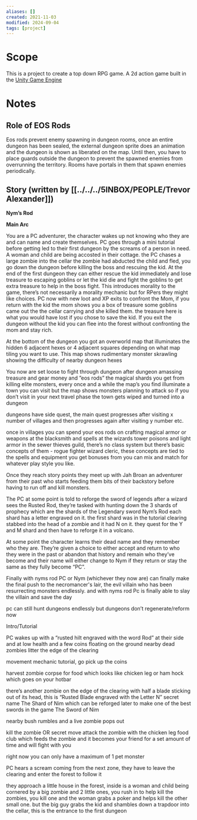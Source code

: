 ```yaml
---
aliases: []
created: 2021-11-03
modified: 2024-09-04
tags: [project]
---
```


# Scope

This is a project to create a top down RPG game. A 2d action game built in the [Unity Game Engine](../../../5INBOX/New/Unity%20Game%20Engine.md)

# Notes

## Role of EOS Rods

Eos rods prevent enemy spawning in dungeon rooms, once an entire dungeon has been sealed, the external dungeon sprite does an animation and the dungeon is shown as liberated on the map. Until then, you have to place guards outside the dungeon to prevent the spawned enemies from overrunning the territory. Rooms have portals in them that spawn enemies periodically. 

## Story (written by [[../../../5INBOX/PEOPLE/Trevor Alexander]])

**Nym’s Rod**

**Main Arc**

You are a PC adventurer, the character wakes up not knowing who they are and can name and create themselves. PC goes through a mini tutorial before getting led to their first dungeon by the screams of a person in need. A woman and child are being accosted in their cottage. the PC chases a large zombie into the cellar the zombie had abducted the child and fled, you go down the dungeon before killing the boss and rescuing the kid. At the end of the first dungeon they can either rescue the kid immediately and lose treasure to escaping goblins or let the kid die and fight the goblins to get extra treasure to help in the boss fight. This introduces morality to the game, there’s not necessarily a morality mechanic but for RPers they might like choices. PC now with new loot and XP exits to confront the Mom, if you return with the kid the mom shows you a box of treasure some goblins came out the the cellar carrying and she killed them. the treasure here is what you would have lost if you chose to save the kid. If you exit the dungeon without the kid you can flee into the forest without confronting the mom and stay rich.

At the bottom of the dungeon you got an overworld map that illuminates the hidden 6 adjacent hexes or 4 adjacent squares depending on what map tiling you want to use. This map shows rudimentary monster skrawling showing the difficulty of nearby dungeon hexes

You now are set loose to fight through dungeon after dungeon amassing treasure and gear money and ”eos rods” the magical shards you get from killing elite monsters, every once and a while the map’s you find illuminate a town you can visit but the map shows monsters planning to attack so if you don’t visit in your next travel phase the town gets wiped and turned into a dungeon

dungeons have side quest, the main quest progresses after visiting x number of villages and then progresses again after visiting y number etc. 

once in villages you can spend your eos rods on crafting magical armor or weapons at the blacksmith and spells at the wizards tower poisons and light armor in the sewer thieves guild, there’s no class system but there’s basic concepts of them - rogue fighter wizard cleric, these concepts are tied to the spells and equipment you get bonuses from you can mix and match for whatever play style you like. 

Once they reach story points they meet up with Jah Broan an adventurer from their past who starts feeding them bits of their backstory before having to run off and kill monsters.

The PC at some point is told to reforge the sword of legends after a wizard sees the Rusted Rod, they’re tasked with hunting down the 3 shards of prophecy which are the shards of the Legendary sword Nym’s Rod each shard has a letter engraved on it. the first shard was in the tutorial clearing stabbed into the head of a zombie and it had N on it. they quest for the Y and M shard and then have to reforge it in a volcano.

At some point the character learns their dead name and they remember who they are. They’re given a choice to either accept and return to who they were in the past or abandon that history and remain who they’ve become and their name will either change to Nym if they return or stay the same as they fully become “PC”.

Finally with nyms rod PC or Nym (whichever they now are) can finally make the final push to the necromancer's lair, the evil villain who has been resurrecting monsters endlessly. and with nyms rod Pc is finally able to slay the villain and save the day

pc can still hunt dungeons endlessly but dungeons don’t regenerate/reform now 

Intro/Tutorial

PC wakes up with a “rusted hilt engraved with the word Rod” at their side and at low health and a few coins floating on the ground nearby dead zombies litter the edge of the clearing

movement mechanic tutorial, go pick up the coins

harvest zombie corpse for food which looks like chicken leg or ham hock which goes on your hotbar

there’s another zombie on the edge of the clearing with half a blade sticking out of its head, this is “Rusted Blade engraved with the Letter N” secret name The Shard of Nim which can be reforged later to make one of the best swords in the game The Sword of Nim

nearby bush rumbles and a live zombie pops out

kill the zombie OR secret move attack the zombie with the chicken leg food club which feeds the zombie and it becomes your friend for a set amount of time and will fight with you

right now you can only have a maximum of 1 pet monster

PC hears a scream coming from the next zone, they have to leave the clearing and enter the forest to follow it

they approach a little house in the forest, inside is a woman and child being cornered by a big zombie and 2 little ones, you rush in to help kill the zombies, you kill one and the woman grabs a poker and helps kill the other small one. but the big guy grabs the kid and shambles down a trapdoor into the cellar, this is the entrance to the first dungeon
